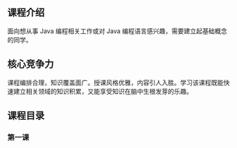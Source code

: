 ## 课程介绍
面向想从事 Java 编程相关工作或对 Java 编程语言感兴趣，需要建立起基础概念的同学。
## 核心竞争力
课程编排合理，知识覆盖面广。授课风格优雅，内容引人入胜。学习该课程既能快速建立相关领域的知识积累，又能享受知识在脑中生根发芽的乐趣。
## 课程目录
### 第一课
